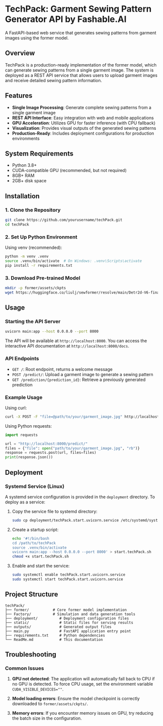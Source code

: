 # TechPack: Garment Sewing Pattern Generator API by Fashable.AI

A FastAPI-based web service that generates sewing patterns from garment images using the former model.

## Overview

TechPack is a production-ready implementation of the former model, which can generate sewing patterns from a single garment image. The system is deployed as a REST API service that allows users to upload garment images and receive detailed sewing pattern information.

## Features

- **Single Image Processing**: Generate complete sewing patterns from a single garment image
- **REST API Interface**: Easy integration with web and mobile applications
- **GPU Acceleration**: Utilizes GPU for faster inference (with CPU fallback)
- **Visualization**: Provides visual outputs of the generated sewing patterns
- **Production-Ready**: Includes deployment configurations for production environments

## System Requirements

- Python 3.8+
- CUDA-compatible GPU (recommended, but not required)
- 8GB+ RAM
- 2GB+ disk space

## Installation

### 1. Clone the Repository

```bash
git clone https://github.com/yourusername/techPack.git
cd techPack
```

### 2. Set Up Python Environment

Using venv (recommended):

```bash
python -m venv .venv
source .venv/bin/activate  # On Windows: .venv\Scripts\activate
pip install -r requirements.txt
```

### 3. Download Pre-trained Model

```bash
mkdir -p former/assets/ckpts
wget https://huggingface.co/liulj/sewformer/resolve/main/Detr2d-V6-final-dif-ce-focal-schd-agp_checkpoint_37.pth -O former/assets/ckpts/Detr2d-V6-final-dif-ce-focal-schd-agp_checkpoint_37.pth
```

## Usage

### Starting the API Server

```bash
uvicorn main:app --host 0.0.0.0 --port 8000
```

The API will be available at `http://localhost:8000`. You can access the interactive API documentation at `http://localhost:8000/docs`.

### API Endpoints

- `GET /`: Root endpoint, returns a welcome message
- `POST /predict/`: Upload a garment image to generate a sewing pattern
- `GET /prediction/{prediction_id}`: Retrieve a previously generated prediction

### Example Usage

Using curl:

```bash
curl -X POST -F "file=@path/to/your/garment_image.jpg" http://localhost:8000/predict/
```

Using Python requests:

```python
import requests

url = "http://localhost:8000/predict/"
files = {"file": open("path/to/your/garment_image.jpg", "rb")}
response = requests.post(url, files=files)
print(response.json())
```

## Deployment

### Systemd Service (Linux)

A systemd service configuration is provided in the `deployment` directory. To deploy as a service:

1. Copy the service file to systemd directory:
   ```bash
   sudo cp deployment/techPack.start.uvicorn.service /etc/systemd/system/
   ```

2. Create a startup script:
   ```bash
   echo '#!/bin/bash
   cd /path/to/techPack
   source .venv/bin/activate
   uvicorn main:app --host 0.0.0.0 --port 8000' > start.techPack.sh
   chmod +x start.techPack.sh
   ```

3. Enable and start the service:
   ```bash
   sudo systemctl enable techPack.start.uvicorn.service
   sudo systemctl start techPack.start.uvicorn.service
   ```

## Project Structure

```
techPack/
├── former/           # Core former model implementation
├── Factory/          # Simulation and data generation tools
├── deployment/          # Deployment configuration files
├── static/              # Static files for serving results
├── outputs/             # Generated output files
├── main.py              # FastAPI application entry point
├── requirements.txt     # Python dependencies
└── ReadMe.md            # This documentation
```

## Troubleshooting

### Common Issues

1. **GPU not detected**: The application will automatically fall back to CPU if no GPU is detected. To force CPU usage, set the environment variable `CUDA_VISIBLE_DEVICES=""`.

2. **Model loading errors**: Ensure the model checkpoint is correctly downloaded to `former/assets/ckpts/`.

3. **Memory errors**: If you encounter memory issues on GPU, try reducing the batch size in the configuration.